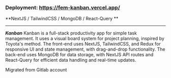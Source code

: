 ### Deployment: https://fem-kanban.vercel.app/ ###

**NextJS / TailwindCSS / MongoDB / React-Query **

----

***Kanban*** Kanban is a full-stack productivity app for simple task management. It uses a visual board system for project planning, inspired by Toyota's method. The front-end uses NextJS, TailwindCSS, and Redux for responsive UI and state management, with drag-and-drop functionality. The back-end uses MongoDB for data storage, with NextJS API routes and React-Query for efficient data handling and real-time updates.

Migrated from Gitlab account